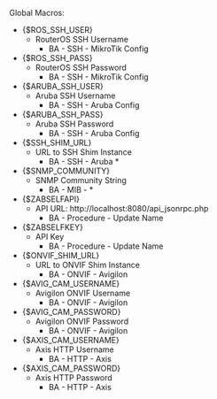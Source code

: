 Global Macros:

* {$ROS_SSH_USER}
  * RouterOS SSH Username
    * BA - SSH - MikroTik Config
* {$ROS_SSH_PASS}
  * RouterOS SSH Password
    * BA - SSH - MikroTik Config
* {$ARUBA_SSH_USER}
  * Aruba SSH Username
    * BA - SSH - Aruba Config
* {$ARUBA_SSH_PASS}
  * Aruba SSH Password
    * BA - SSH - Aruba Config
* {$SSH_SHIM_URL}
  * URL to SSH Shim Instance
    * BA - SSH - Aruba *
* {$SNMP_COMMUNITY}
  * SNMP Community String
    * BA - MIB - *
* {$ZABSELFAPI}
  * API URL: http://localhost:8080/api_jsonrpc.php
    * BA - Procedure - Update Name
* {$ZABSELFKEY}
  * API Key
    * BA - Procedure - Update Name
* {$ONVIF_SHIM_URL}
  * URL to ONVIF Shim Instance
    * BA - ONVIF - Avigilon
* {$AVIG_CAM_USERNAME}
  * Avigilon ONVIF Username
    * BA - ONVIF - Avigilon
* {$AVIG_CAM_PASSWORD}
  * Avigilon ONVIF Password
    * BA - ONVIF - Avigilon
* {$AXIS_CAM_USERNAME}
  * Axis HTTP Username
    * BA - HTTP - Axis
* {$AXIS_CAM_PASSWORD}
  * Axis HTTP Password
    * BA - HTTP - Axis
